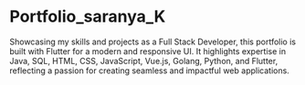 # Portfolio_saranya_K
Showcasing my skills and projects as a Full Stack Developer, this portfolio is built with Flutter for a modern and responsive UI. It highlights expertise in Java, SQL, HTML, CSS, JavaScript, Vue.js, Golang, Python, and Flutter, reflecting a passion for creating seamless and impactful web applications.
